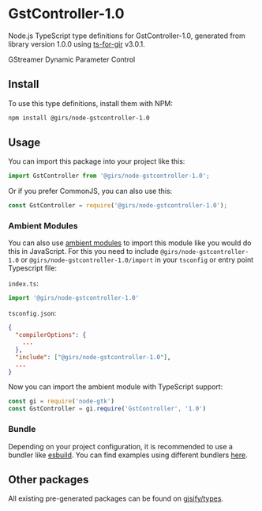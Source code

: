 
# GstController-1.0

Node.js TypeScript type definitions for GstController-1.0, generated from library version 1.0.0 using [ts-for-gir](https://github.com/gjsify/ts-for-gir) v3.0.1.

GStreamer Dynamic Parameter Control

## Install

To use this type definitions, install them with NPM:
```bash
npm install @girs/node-gstcontroller-1.0
```

## Usage

You can import this package into your project like this:
```ts
import GstController from '@girs/node-gstcontroller-1.0';
```

Or if you prefer CommonJS, you can also use this:
```ts
const GstController = require('@girs/node-gstcontroller-1.0');
```

### Ambient Modules

You can also use [ambient modules](https://github.com/gjsify/ts-for-gir/tree/main/packages/cli#ambient-modules) to import this module like you would do this in JavaScript.
For this you need to include `@girs/node-gstcontroller-1.0` or `@girs/node-gstcontroller-1.0/import` in your `tsconfig` or entry point Typescript file:

`index.ts`:
```ts
import '@girs/node-gstcontroller-1.0'
```

`tsconfig.json`:
```json
{
  "compilerOptions": {
    ...
  },
  "include": ["@girs/node-gstcontroller-1.0"],
  ...
}
```

Now you can import the ambient module with TypeScript support: 

```ts
const gi = require('node-gtk')
const GstController = gi.require('GstController', '1.0')
```


### Bundle

Depending on your project configuration, it is recommended to use a bundler like [esbuild](https://esbuild.github.io/). You can find examples using different bundlers [here](https://github.com/gjsify/ts-for-gir/tree/main/examples).

## Other packages

All existing pre-generated packages can be found on [gjsify/types](https://github.com/gjsify/types).

